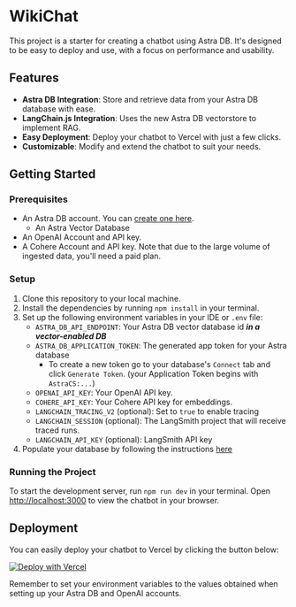 # WikiChat

This project is a starter for creating a chatbot using Astra DB. It's designed to be easy to deploy and use, with a focus on performance and usability.

## Features

- **Astra DB Integration**: Store and retrieve data from your Astra DB database with ease.
- **LangChain.js Integration**: Uses the new Astra DB vectorstore to implement RAG.
- **Easy Deployment**: Deploy your chatbot to Vercel with just a few clicks.
- **Customizable**: Modify and extend the chatbot to suit your needs.

## Getting Started

### Prerequisites

- An Astra DB account. You can [create one here](https://astra.datastax.com/register).
    - An Astra Vector Database
- An OpenAI Account and API key.
- A Cohere Account and API key. Note that due to the large volume of ingested data, you'll need a paid plan.

### Setup

1. Clone this repository to your local machine.
2. Install the dependencies by running `npm install` in your terminal.
3. Set up the following environment variables in your IDE or `.env` file:
    - `ASTRA_DB_API_ENDPOINT`: Your Astra DB vector database id **_in a vector-enabled DB_**
    - `ASTRA_DB_APPLICATION_TOKEN`: The generated app token for your Astra database
        - To create a new token go to your database's `Connect` tab and click `Generate Token`. (your Application Token begins with `AstraCS:...`)
    - `OPENAI_API_KEY`: Your OpenAI API key.
    - `COHERE_API_KEY`: Your Cohere API key for embeddings.
    - `LANGCHAIN_TRACING_V2` (optional): Set to `true` to enable tracing
    - `LANGCHAIN_SESSION` (optional): The LangSmith project that will receive traced runs.
    - `LANGCHAIN_API_KEY` (optional): LangSmith API key
4. Populate your database by following the instructions [here](https://github.com/datastax/wikichat/blob/main/scripts/README.md)

### Running the Project

To start the development server, run `npm run dev` in your terminal. Open [http://localhost:3000](http://localhost:3000) to view the chatbot in your browser.

## Deployment

You can easily deploy your chatbot to Vercel by clicking the button below:

[![Deploy with Vercel](https://vercel.com/button)](https://vercel.com/new/clone?repository-url=https://github.com/devinbost/wikichat&env=ASTRA_DB_API_ENDPOINT,ASTRA_DB_APPLICATION_TOKEN,OPENAI_API_KEY,COHERE_API_KEY)

Remember to set your environment variables to the values obtained when setting up your Astra DB and OpenAI accounts.
